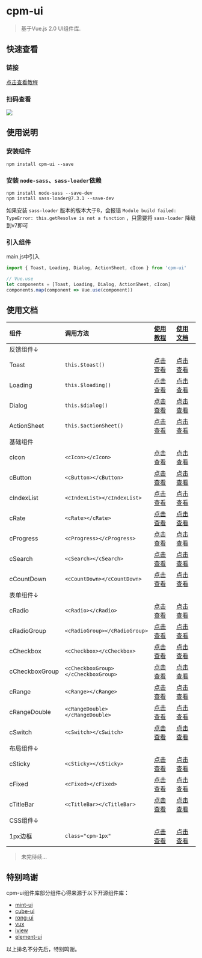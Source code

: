 # cpm-ui

> 基于Vue.js 2.0 UI组件库.

## 快速查看

### 链接
[点击查看教程](https://cpm828.github.io/cpm-ui/demo/index.html)

### 扫码查看
<img src="https://cpm828.github.io/cpm-ui/images/cpm_ui_qrcode.png">


## 使用说明

### 安装组件
```
npm install cpm-ui --save
```


### 安装 `node-sass`、`sass-loader`依赖
```
npm install node-sass --save-dev
npm install sass-loader@7.3.1 --save-dev
```
如果安装 `sass-loader` 版本的版本大于8，会报错 `Module build failed: TypeError: this.getResolve is not a function` ，只需要将 `sass-loader` 降级到v7即可

### 引入组件
main.js中引入
```js
import { Toast, Loading, Dialog, ActionSheet, cIcon } from 'cpm-ui'

// Vue.use
let components = [Toast, Loading, Dialog, ActionSheet, cIcon]
components.map(component => Vue.use(component))
```



## 使用文档
<!--
  非markdown文档: https://cpm828.github.io/cpm-ui/demo/index.html#/***
  markdown文档:   https://github.com/cpm828/cpm-ui/tree/gh-pages/document/***
-->


|组件|调用方法|[使用教程](https://cpm828.github.io/cpm-ui/demo/index.html)|[使用文档](https://github.com/cpm828/cpm-ui/tree/gh-pages/document)|
|:---|:---|:---|:---|
|反馈组件↓||||
|Toast|`this.$toast()`|[点击查看](https://cpm828.github.io/cpm-ui/demo/index.html#/toast)|[点击查看](https://github.com/cpm828/cpm-ui/tree/gh-pages/document/Toast.md)|
|Loading|`this.$loading()`|[点击查看](https://cpm828.github.io/cpm-ui/demo/index.html#/loading)|[点击查看](https://github.com/cpm828/cpm-ui/tree/gh-pages/document/Loading.md)|
|Dialog|`this.$dialog()`|[点击查看](https://cpm828.github.io/cpm-ui/demo/index.html#/dialog)|[点击查看](https://github.com/cpm828/cpm-ui/tree/gh-pages/document/Dialog.md)|
|ActionSheet|`this.$actionSheet()`|[点击查看](https://cpm828.github.io/cpm-ui/demo/index.html#/actionsheet)|[点击查看](https://github.com/cpm828/cpm-ui/tree/gh-pages/document/ActionSheet.md)|
|基础组件||||
|cIcon|`<cIcon></cIcon>`|[点击查看](https://cpm828.github.io/cpm-ui/demo/index.html#/icon)|[点击查看](https://github.com/cpm828/cpm-ui/tree/gh-pages/document/cIcon.md)|
|cButton|`<cButton></cButton>`|[点击查看](https://cpm828.github.io/cpm-ui/demo/index.html#/button)|[点击查看](https://github.com/cpm828/cpm-ui/tree/gh-pages/document/cButton.md)|
|cIndexList|`<cIndexList></cIndexList>`|[点击查看](https://cpm828.github.io/cpm-ui/demo/index.html#/indexlist)|[点击查看](https://github.com/cpm828/cpm-ui/tree/gh-pages/document/cIndexList.md)|
|cRate|`<cRate></cRate>`|[点击查看](https://cpm828.github.io/cpm-ui/demo/index.html#/rate)|[点击查看](https://github.com/cpm828/cpm-ui/tree/gh-pages/document/cRate.md)|
|cProgress|`<cProgress></cProgress>`|[点击查看](https://cpm828.github.io/cpm-ui/demo/index.html#/progress)|[点击查看](https://github.com/cpm828/cpm-ui/tree/gh-pages/document/cProgress.md)|
|cSearch|`<cSearch></cSearch>`|[点击查看](https://cpm828.github.io/cpm-ui/demo/index.html#/search)|[点击查看](https://github.com/cpm828/cpm-ui/tree/gh-pages/document/cSearch.md)|
|cCountDown|`<cCountDown></cCountDown>`|[点击查看](https://cpm828.github.io/cpm-ui/demo/index.html#/countdown)|[点击查看](https://github.com/cpm828/cpm-ui/tree/gh-pages/document/cCountDown.md)|
|表单组件↓||||
|cRadio|`<cRadio></cRadio>`|[点击查看](https://cpm828.github.io/cpm-ui/demo/index.html#/radio)|[点击查看](https://github.com/cpm828/cpm-ui/tree/gh-pages/document/cRadio.md)|
|cRadioGroup|`<cRadioGroup></cRadioGroup>`|[点击查看](https://cpm828.github.io/cpm-ui/demo/index.html#/radiogroup)|[点击查看](https://github.com/cpm828/cpm-ui/tree/gh-pages/document/cRadioGroup.md)|
|cCheckbox|`<cCheckbox></cCheckbox>`|[点击查看](https://cpm828.github.io/cpm-ui/demo/index.html#/checkbox)|[点击查看](https://github.com/cpm828/cpm-ui/tree/gh-pages/document/cCheckbox.md)|
|cCheckboxGroup|`<cCheckboxGroup></cCheckboxGroup>`|[点击查看](https://cpm828.github.io/cpm-ui/demo/index.html#/checkboxgroup)|[点击查看](https://github.com/cpm828/cpm-ui/tree/gh-pages/document/cCheckboxGroup.md)|
|cRange|`<cRange></cRange>`|[点击查看](https://cpm828.github.io/cpm-ui/demo/index.html#/range)|[点击查看](https://github.com/cpm828/cpm-ui/tree/gh-pages/document/cRange.md)|
|cRangeDouble|`<cRangeDouble></cRangeDouble>`|[点击查看](https://cpm828.github.io/cpm-ui/demo/index.html#/rangedouble)|[点击查看](https://github.com/cpm828/cpm-ui/tree/gh-pages/document/cRangeDouble.md)|
|cSwitch|`<cSwitch></cSwitch>`|[点击查看](https://cpm828.github.io/cpm-ui/demo/index.html#/switch)|[点击查看](https://github.com/cpm828/cpm-ui/tree/gh-pages/document/cSwitch.md)|
|布局组件↓||||
|cSticky|`<cSticky></cSticky>`|[点击查看](https://cpm828.github.io/cpm-ui/demo/index.html#/sticky)|[点击查看](https://github.com/cpm828/cpm-ui/tree/gh-pages/document/cSticky.md)|
|cFixed|`<cFixed></cFixed>`|[点击查看](https://cpm828.github.io/cpm-ui/demo/index.html#/fixed)|[点击查看](https://github.com/cpm828/cpm-ui/tree/gh-pages/document/cFixed.md)|
|cTitleBar|`<cTitleBar></cTitleBar>`|[点击查看](https://cpm828.github.io/cpm-ui/demo/index.html#/titlebar)|[点击查看](https://github.com/cpm828/cpm-ui/tree/gh-pages/document/cTitleBar.md)|
|CSS组件↓||||
|1px边框|`class="cpm-1px"`|[点击查看](https://cpm828.github.io/cpm-ui/demo/index.html#/cssonepx)|[点击查看](https://github.com/cpm828/cpm-ui/tree/gh-pages/document/cssOnePx.md)|

> 未完待续...


## 特别鸣谢
cpm-ui组件库部分组件心得来源于以下开源组件库：
- [mint-ui](http://mint-ui.github.io/docs/#/zh-cn2)
- [cube-ui](https://didi.github.io/cube-ui/)
- [rong-ui](https://rong360.github.io/rong-ui/demo/index.html#/)
- [vux](https://doc.vux.li/zh-CN/components/actionsheet.html)
- [iview](https://www.iviewui.com/docs/introduce)
- [element-ui](https://element.eleme.cn/#/zh-CN/component/quickstart)

以上排名不分先后，特别鸣谢。